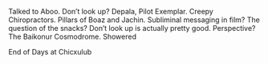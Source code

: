 Talked to Aboo. Don’t look up? Depala, Pilot Exemplar. Creepy Chiropractors. Pillars of Boaz and Jachin. Subliminal messaging in film? The question of the snacks? Don’t look up is actually pretty good. Perspective? The Baikonur Cosmodrome. Showered

End of Days at Chicxulub
